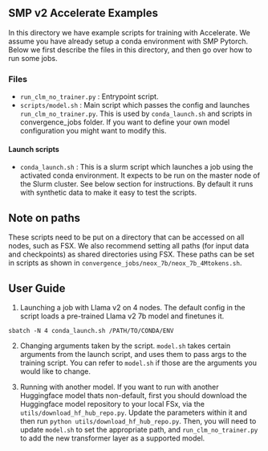 ## SMP v2 Accelerate Examples
In this directory we have example scripts for training with Accelerate. We assume you have already setup a conda environment with SMP Pytorch. Below we first describe the files in this directory, and then go over how to run some jobs.

### Files
- `run_clm_no_trainer.py` : Entrypoint script. 
- `scripts/model.sh` : Main script which passes the config and launches `run_clm_no_trainer.py`. This is used by `conda_launch.sh` and scripts in convergence_jobs folder. If you want to define your own model configuration you might want to modify this.

#### Launch scripts
- `conda_launch.sh` : This is a slurm script which launches a job using the activated conda environment. It expects to be run on the master node of the Slurm cluster. See below section for instructions. By default it runs with synthetic data to make it easy to test the scripts.
## Note on paths
These scripts need to be put on a directory that can be accessed on all nodes, such as FSX.
We also recommend setting all paths (for input data and checkpoints) as shared directories using FSX.
These paths can be set in scripts as shown in `convergence_jobs/neox_7b/neox_7b_4Mtokens.sh`.

## User Guide

1. Launching a job with Llama v2 on 4 nodes. The default config in the script loads a pre-trained Llama v2 7b model and finetunes it.
```
sbatch -N 4 conda_launch.sh /PATH/TO/CONDA/ENV
```

2. Changing arguments taken by the script.
`model.sh` takes certain arguments from the launch script, and uses them to pass args to the training script. You can refer to `model.sh` if those are the arguments you would like to change. 

3. Running with another model.
If you want to run with another Huggingface model thats non-default, first you should download the Huggingface model repository to your local FSx, via the `utils/download_hf_hub_repo.py`. Update the parameters within it and then run `python utils/download_hf_hub_repo.py`. Then, you will need to update `model.sh` to set the appropriate path, and `run_clm_no_trainer.py` to add the new transformer layer as a supported model.
